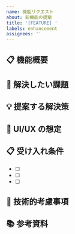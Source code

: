 ```yaml
---
name: 機能リクエスト
about: 新機能の提案
title: '[FEATURE] '
labels: enhancement
assignees: ''
---
```


## 📋 機能概要
<!-- 追加したい機能の概要を簡潔に説明してください -->

## 🎯 解決したい課題
<!-- この機能によって解決される問題や改善される点を説明してください -->

## 💡 提案する解決策
<!-- 具体的にどのような機能・改善を提案しますか？ -->

## 🎨 UI/UX の想定
<!-- 画面やUIの変更がある場合、どのような見た目・操作感を想定していますか？ -->

## 📋 受け入れ条件
<!-- この機能が完成したと言える条件をリストアップしてください -->
- [ ] 
- [ ] 
- [ ] 

## 🔧 技術的考慮事項
<!-- 技術的な制約や考慮すべき点があれば記載してください -->

## 📚 参考資料
<!-- 関連するリンク、画像、文書があれば貼り付けてください -->